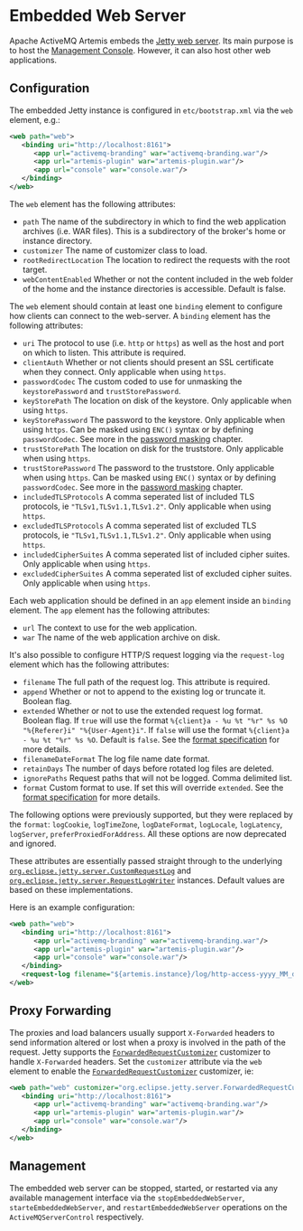 # Embedded Web Server

Apache ActiveMQ Artemis embeds the [Jetty web
server](https://www.eclipse.org/jetty/). Its main purpose is to host the [Management
Console](management-console.md). However, it can also host other web
applications.

## Configuration

The embedded Jetty instance is configured in `etc/bootstrap.xml` via the `web`
element, e.g.:

```xml
<web path="web">
   <binding uri="http://localhost:8161">
      <app url="activemq-branding" war="activemq-branding.war"/>
      <app url="artemis-plugin" war="artemis-plugin.war"/>
      <app url="console" war="console.war"/>
   </binding>
</web>
```

The `web` element has the following attributes:

- `path` The name of the subdirectory in which to find the web application
  archives (i.e. WAR files). This is a subdirectory of the broker's home or
  instance directory.
- `customizer` The name of customizer class to load.
- `rootRedirectLocation` The location to redirect the requests with the root
  target.
- `webContentEnabled` Whether or not the content included in the web folder of
  the home and the instance directories is accessible. Default is false.

The `web` element should contain at least one `binding` element to configure how 
clients can connect to the web-server. A `binding` element has the following
attributes:

- `uri` The protocol to use (i.e. `http` or `https`) as well as the host and
  port on which to listen. This attribute is required.
- `clientAuth` Whether or not clients should present an SSL certificate when
  they connect. Only applicable when using `https`.
- `passwordCodec` The custom coded to use for unmasking the `keystorePassword`
  and `trustStorePassword`.
- `keyStorePath` The location on disk of the keystore. Only applicable when
  using `https`.
- `keyStorePassword` The password to the keystore. Only applicable when using
  `https`. Can be masked using `ENC()` syntax or by defining `passwordCodec`.
  See more in the [password masking](masking-passwords.md) chapter.
- `trustStorePath` The location on disk for the truststore. Only applicable when
  using `https`.
- `trustStorePassword` The password to the truststore. Only applicable when
  using `https`. Can be masked using `ENC()` syntax or by defining
  `passwordCodec`. See more in the [password masking](masking-passwords.md)
  chapter.
- `includedTLSProtocols` A comma seperated list of included TLS protocols,
  ie `"TLSv1,TLSv1.1,TLSv1.2"`. Only applicable when using `https`.
- `excludedTLSProtocols` A comma seperated list of excluded TLS protocols,
  ie `"TLSv1,TLSv1.1,TLSv1.2"`. Only applicable when using `https`.
- `includedCipherSuites` A comma seperated list of included cipher suites.
  Only applicable when using `https`.
- `excludedCipherSuites` A comma seperated list of excluded cipher suites.
  Only applicable when using `https`.

Each web application should be defined in an `app` element inside an `binding` element.
The `app` element has the following attributes:

- `url` The context to use for the web application.
- `war` The name of the web application archive on disk.

It's also possible to configure HTTP/S request logging via the `request-log`
element which has the following attributes:

- `filename` The full path of the request log. This attribute is required.
- `append` Whether or not to append to the existing log or truncate it. Boolean
  flag.
- `extended` Whether or not to use the extended request log format. Boolean
  flag. If `true` will use the format `%{client}a - %u %t "%r" %s %O 
  "%{Referer}i" "%{User-Agent}i"`. If `false` will use the format `%{client}a -
  %u %t "%r" %s %O`. Default is `false`. See the [format 
  specification](https://www.eclipse.org/jetty/javadoc/jetty-9/org/eclipse/jetty/server/CustomRequestLog.html)
  for more details.
- `filenameDateFormat` The log file name date format.
- `retainDays` The number of days before rotated log files are deleted.
- `ignorePaths` Request paths that will not be logged. Comma delimited list.
- `format` Custom format to use. If set this will override `extended`. See the
  [format specification](https://www.eclipse.org/jetty/javadoc/jetty-9/org/eclipse/jetty/server/CustomRequestLog.html)
  for more details.

The following options were previously supported, but they were replaced by the
`format`: `logCookie`, `logTimeZone`, `logDateFormat`, `logLocale`,
`logLatency`, `logServer`, `preferProxiedForAddress`. All these options are now
deprecated and ignored.

These attributes are essentially passed straight through to the underlying
[`org.eclipse.jetty.server.CustomRequestLog`](https://www.eclipse.org/jetty/javadoc/jetty-9/org/eclipse/jetty/server/CustomRequestLog.html)
and [`org.eclipse.jetty.server.RequestLogWriter`](https://www.eclipse.org/jetty/javadoc/jetty-9/org/eclipse/jetty/server/RequestLogWriter.html)
instances. Default values are based on these implementations.

Here is an example configuration:

```xml
<web path="web">
   <binding uri="http://localhost:8161">
      <app url="activemq-branding" war="activemq-branding.war"/>
      <app url="artemis-plugin" war="artemis-plugin.war"/>
      <app url="console" war="console.war"/>
   </binding>
   <request-log filename="${artemis.instance}/log/http-access-yyyy_MM_dd.log" append="true" extended="true"/>
</web>
```

## Proxy Forwarding

The proxies and load balancers usually support `X-Forwarded` headers
to send information altered or lost when a proxy is involved
in the path of the request. Jetty supports the [`ForwardedRequestCustomizer`](https://www.eclipse.org/jetty/javadoc/current/org/eclipse/jetty/server/ForwardedRequestCustomizer.html)
customizer to handle `X-Forwarded` headers.
Set the `customizer` attribute via the `web` element to enable the [`ForwardedRequestCustomizer`](https://www.eclipse.org/jetty/javadoc/current/org/eclipse/jetty/server/ForwardedRequestCustomizer.html) customizer, ie:

```xml
<web path="web" customizer="org.eclipse.jetty.server.ForwardedRequestCustomizer">
   <binding uri="http://localhost:8161">
      <app url="activemq-branding" war="activemq-branding.war"/>
      <app url="artemis-plugin" war="artemis-plugin.war"/>
      <app url="console" war="console.war"/>
   </binding>
</web>
```

## Management

The embedded web server can be stopped, started, or restarted via any available
management interface via the `stopEmbeddedWebServer`, `starteEmbeddedWebServer`,
and `restartEmbeddedWebServer` operations on the `ActiveMQServerControl` 
respectively.
